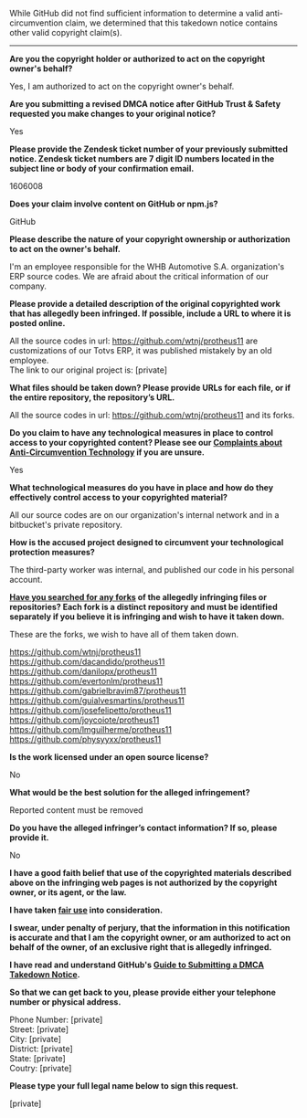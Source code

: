 While GitHub did not find sufficient information to determine a valid anti-circumvention claim, we determined that this takedown notice contains other valid copyright claim(s).

---

**Are you the copyright holder or authorized to act on the copyright owner's behalf?**

Yes, I am authorized to act on the copyright owner's behalf.

**Are you submitting a revised DMCA notice after GitHub Trust & Safety requested you make changes to your original notice?**

Yes

**Please provide the Zendesk ticket number of your previously submitted notice. Zendesk ticket numbers are 7 digit ID numbers located in the subject line or body of your confirmation email.**

1606008

**Does your claim involve content on GitHub or npm.js?**

GitHub

**Please describe the nature of your copyright ownership or authorization to act on the owner's behalf.**

I'm an employee responsible for the WHB Automotive S.A. organization's ERP source codes. We are afraid about the critical information of our company.

**Please provide a detailed description of the original copyrighted work that has allegedly been infringed. If possible, include a URL to where it is posted online.**

All the source codes in url: https://github.com/wtnj/protheus11
are customizations of our Totvs ERP, it was published mistakely by an old employee.  
The link to our original project is:
[private]

**What files should be taken down? Please provide URLs for each file, or if the entire repository, the repository’s URL.**

All the source codes in url: https://github.com/wtnj/protheus11 and its forks.

**Do you claim to have any technological measures in place to control access to your copyrighted content? Please see our <a href="https://docs.github.com/articles/guide-to-submitting-a-dmca-takedown-notice#complaints-about-anti-circumvention-technology">Complaints about Anti-Circumvention Technology</a> if you are unsure.**

Yes

**What technological measures do you have in place and how do they effectively control access to your copyrighted material?**

All our source codes are on our organization's internal network and in a bitbucket's private repository.

**How is the accused project designed to circumvent your technological protection measures?**

The third-party worker was internal, and published our code in his personal account.

**<a href="https://docs.github.com/articles/dmca-takedown-policy#b-what-about-forks-or-whats-a-fork">Have you searched for any forks</a> of the allegedly infringing files or repositories? Each fork is a distinct repository and must be identified separately if you believe it is infringing and wish to have it taken down.**

These are the forks,
we wish to have all of them taken down.

https://github.com/wtnj/protheus11  
https://github.com/dacandido/protheus11  
https://github.com/danilopx/protheus11  
https://github.com/evertonlm/protheus11  
https://github.com/gabrielbravim87/protheus11  
https://github.com/guialvesmartins/protheus11  
https://github.com/josefelipetto/protheus11  
https://github.com/joycoiote/protheus11  
https://github.com/lmguilherme/protheus11  
https://github.com/physyyxx/protheus11  

**Is the work licensed under an open source license?**

No

**What would be the best solution for the alleged infringement?**

Reported content must be removed

**Do you have the alleged infringer’s contact information? If so, please provide it.**

No

**I have a good faith belief that use of the copyrighted materials described above on the infringing web pages is not authorized by the copyright owner, or its agent, or the law.**

**I have taken <a href="https://www.lumendatabase.org/topics/22">fair use</a> into consideration.**

**I swear, under penalty of perjury, that the information in this notification is accurate and that I am the copyright owner, or am authorized to act on behalf of the owner, of an exclusive right that is allegedly infringed.**

**I have read and understand GitHub's <a href="https://docs.github.com/articles/guide-to-submitting-a-dmca-takedown-notice/">Guide to Submitting a DMCA Takedown Notice</a>.**

**So that we can get back to you, please provide either your telephone number or physical address.**

Phone Number: [private]  
Street: [private]  
City: [private]  
District: [private]  
State: [private]  
Coutry: [private]

**Please type your full legal name below to sign this request.**

[private]
